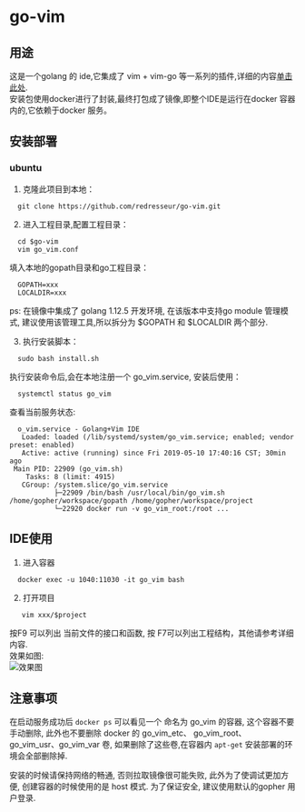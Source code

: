 # go-vim
## 用途
这是一个golang 的 ide,它集成了 vim + vim-go 等一系列的插件,详细的内容[单击此处](https://segmentfault.com/a/1190000017270664).</br>
安装包使用docker进行了封装,最终打包成了镜像,即整个IDE是运行在docker 容器内的,它依赖于docker 服务。

## 安装部署
### ubuntu
1. 克隆此项目到本地：
  ```
    git clone https://github.com/redresseur/go-vim.git
  ```
2. 进入工程目录,配置工程目录：
  ```
    cd $go-vim
    vim go_vim.conf
  ```
  填入本地的gopath目录和go工程目录：
  ```
    GOPATH=xxx
    LOCALDIR=xxx
  ```
  ps: 在镜像中集成了 golang 1.12.5 开发环境, 在该版本中支持go module 管理模式, 建议使用该管理工具,所以拆分为 $GOPATH 和 $LOCALDIR 两个部分.

3. 执行安装脚本：
  ```
    sudo bash install.sh
  ```
  执行安装命令后,会在本地注册一个 go_vim.service, 安装后使用：
  ```
    systemctl status go_vim 
  ```
  查看当前服务状态:
  ```
    o_vim.service - Golang+Vim IDE
     Loaded: loaded (/lib/systemd/system/go_vim.service; enabled; vendor preset: enabled)
     Active: active (running) since Fri 2019-05-10 17:40:16 CST; 30min ago
   Main PID: 22909 (go_vim.sh)
      Tasks: 8 (limit: 4915)
     CGroup: /system.slice/go_vim.service
             ├─22909 /bin/bash /usr/local/bin/go_vim.sh /home/gopher/workspace/gopath /home/gopher/workspace/project
             └─22920 docker run -v go_vim_root:/root ...
  ```
 
 ## IDE使用
 1. 进入容器
  ```
    docker exec -u 1040:11030 -it go_vim bash
  ```
 2. 打开项目
 
   ```
      vim xxx/$project
   ```
   按F9 可以列出 当前文件的接口和函数, 按 F7可以列出工程结构，其他请参考详细内容.</br>
   效果如图: </br>
   ![效果图]()
 
 ## 注意事项
 
 在启动服务成功后 `docker ps` 可以看见一个 命名为 go_vim 的容器, 这个容器不要手动删除, 此外也不要删除 docker 的 go_vim_etc、
 go_vim_root、go_vim_usr、go_vim_var 卷, 如果删除了这些卷,在容器内 `apt-get` 安装部署的环境会全部删除掉.</br>
 
 安装的时候请保持网络的畅通, 否则拉取镜像很可能失败, 此外为了使调试更加方便, 创建容器的时候使用的是 host 模式. 为了保证安全,
 建议使用默认的gopher 用户登录.
 
 

 
